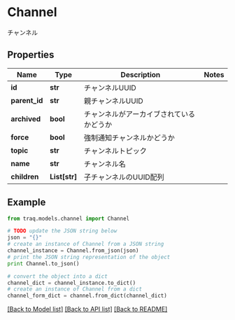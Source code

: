 # Channel

チャンネル

## Properties

Name | Type | Description | Notes
------------ | ------------- | ------------- | -------------
**id** | **str** | チャンネルUUID | 
**parent_id** | **str** | 親チャンネルUUID | 
**archived** | **bool** | チャンネルがアーカイブされているかどうか | 
**force** | **bool** | 強制通知チャンネルかどうか | 
**topic** | **str** | チャンネルトピック | 
**name** | **str** | チャンネル名 | 
**children** | **List[str]** | 子チャンネルのUUID配列 | 

## Example

```python
from traq.models.channel import Channel

# TODO update the JSON string below
json = "{}"
# create an instance of Channel from a JSON string
channel_instance = Channel.from_json(json)
# print the JSON string representation of the object
print Channel.to_json()

# convert the object into a dict
channel_dict = channel_instance.to_dict()
# create an instance of Channel from a dict
channel_form_dict = channel.from_dict(channel_dict)
```
[[Back to Model list]](../README.md#documentation-for-models) [[Back to API list]](../README.md#documentation-for-api-endpoints) [[Back to README]](../README.md)


